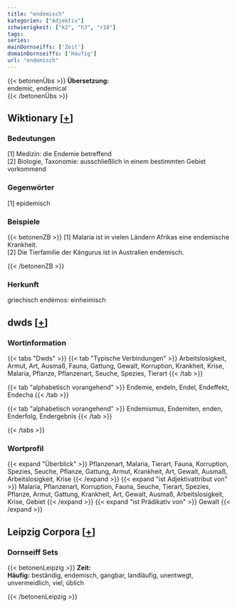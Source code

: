 ```yaml
---
title: "endemisch"
kategorien: ["Adjektiv"]
schwierigkeit: ["k2", "h3", "r18"]
tags:
series:
mainDornseiffs: ['Zeit']
domainDornseiffs: ['Häufig']
url: "endemisch"
---
```


{{< betonenÜbs >}}
**Übersetzung:**  
endemic, endemical  
{{< /betonenÜbs >}}

## Wiktionary [[+](https://de.wiktionary.org/wiki/endemisch)]

### Bedeutungen
[1] Medizin: die Endemie betreffend  
[2] Biologie, Taxonomie: ausschließlich in einem bestimmten Gebiet vorkommend  

### Gegenwörter
[1] epidemisch  

### Beispiele
{{< betonenZB >}}
[1] Malaria ist in vielen Ländern Afrikas eine endemische Krankheit.  
[2] Die Tierfamilie der Kängurus ist in Australien endemisch.  

{{< /betonenZB >}}
### Herkunft
griechisch endémos: einheimisch  



## dwds [[+](https://www.dwds.de/wb/endemisch)]

### Wortinformation
{{< tabs "Dwds" >}}
{{< tab "Typische Verbindungen" >}}
Arbeitslosigkeit, Armut, Art, Ausmaß, Fauna, Gattung, Gewalt, Korruption, Krankheit, Krise, Malaria, Pflanze, Pflanzenart, Seuche, Spezies, Tierart
{{< /tab >}}

{{< tab "alphabetisch vorangehend" >}}
Endemie, endeln, Endel, Endeffekt, Endecha
{{< /tab >}}

{{< tab "alphabetisch vorangehend" >}}
Endemismus, Endemiten, enden, Enderfolg, Endergebnis
{{< /tab >}}

{{< /tabs >}}

### Wortprofil
{{< expand "Überblick" >}} Pflanzenart, Malaria, Tierart, Fauna, Korruption, Spezies, Seuche, Pflanze, Gattung, Armut, Krankheit, Art, Gewalt, Ausmaß, Arbeitslosigkeit, Krise {{< /expand >}}
{{< expand "ist Adjektivattribut von" >}} Malaria, Pflanzenart, Korruption, Fauna, Seuche, Tierart, Spezies, Pflanze, Armut, Gattung, Krankheit, Art, Gewalt, Ausmaß, Arbeitslosigkeit, Krise, Gebiet {{< /expand >}}
{{< expand "ist Prädikativ von" >}} Gewalt {{< /expand >}}

## Leipzig Corpora [[+](https://corpora.uni-leipzig.de/en/res?word=endemisch&corpusId=deu_newscrawl-public_2018)]

### Dornseiff Sets
{{< betonenLeipzig >}}
**Zeit:**  
**Häufig:** beständig, endemisch, gangbar, landläufig, unentwegt, unvermeidlich, viel, üblich  

{{< /betonenLeipzig >}}
